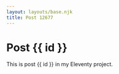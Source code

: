 ```yaml
---
layout: layouts/base.njk
title: Post 12677
---
```


# Post {{ id }}

This is post {{ id }} in my Eleventy project.
